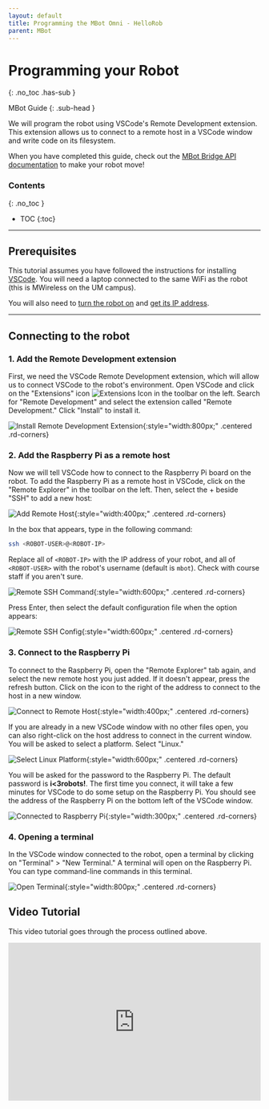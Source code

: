 ```yaml
---
layout: default
title: Programming the MBot Omni - HelloRob
parent: MBot
---
```


# Programming your Robot
{: .no_toc .has-sub }

MBot Guide
{: .sub-head }

We will program the robot using VSCode's Remote Development extension. This extension allows us to connect to a remote host in a VSCode window and write code on its filesystem.

When you have completed this guide, check out the [MBot Bridge API documentation](/mbot/bridge-api) to make your robot move!

### Contents
{: .no_toc }

* TOC
{:toc}

---

## Prerequisites

This tutorial assumes you have followed the instructions for installing [VSCode](setup.html#install_vscode). You will need a laptop connected to the same WiFi as the robot (this is MWireless on the UM campus).

You will also need to [turn the robot on](/mbot/#turning-the-robot-on) and [get its IP address](/mbot/quick-start#driving-the-robot).

---

## Connecting to the robot

### 1. Add the Remote Development extension

First, we need the VSCode Remote Development extension, which will allow us to connect VSCode to the robot's environment. Open VSCode and click on the "Extensions" icon ![Extensions Icon](https://raw.githubusercontent.com/microsoft/vscode-icons/master/icons/light/extensions.svg?sanitize=true) in the toolbar on the left. Search for "Remote Development" and select the extension called "Remote Development." Click "Install" to install it.

![Install Remote Development Extension](/assets/images/mbot/programming/install-remote-ext.jpg){:style="width:800px;" .centered  .rd-corners}

### 2. Add the Raspberry Pi as a remote host

Now we will tell VSCode how to connect to the Raspberry Pi board on the robot. To add the Raspberry Pi as a remote host in VSCode, click on the "Remote Explorer" in the toolbar on the left. Then, select the + beside "SSH" to add a new host:

![Add Remote Host](/assets/images/mbot/programming/remote-add-target.png){:style="width:400px;" .centered .rd-corners}

In the box that appears, type in the following command:
```bash
ssh <ROBOT-USER>@<ROBOT-IP>
```
Replace all of `<ROBOT-IP>` with the IP address of your robot, and all of `<ROBOT-USER>` with the robot's username (default is `mbot`). Check with course staff if you aren't sure.

![Remote SSH Command](/assets/images/mbot/programming/remote-ssh-command.png){:style="width:600px;" .centered  .rd-corners}

Press Enter, then select the default configuration file when the option appears:

![Remote SSH Config](/assets/images/mbot/programming/remote-ssh-config.png){:style="width:600px;" .centered  .rd-corners}

### 3. Connect to the Raspberry Pi

To connect to the Raspberry Pi, open the "Remote Explorer" tab again, and select the new remote host you just added. If it doesn't appear, press the refresh button. Click on the icon to the right of the address to connect to the host in a new window.

![Connect to Remote Host](/assets/images/mbot/programming/remote-connect-host.png){:style="width:400px;" .centered  .rd-corners}

If you are already in a new VSCode window with no other files open, you can also right-click on the host address to connect in the current window. You will be asked to select a platform. Select "Linux."

![Select Linux Platform](/assets/images/mbot/programming/remote-platform-linux.png){:style="width:600px;" .centered  .rd-corners}

You will be asked for the password to the Raspberry Pi. The default password is **i<3robots!**. The first time you connect, it will take a few minutes for VSCode to do some setup on the Raspberry Pi. You should see the address of the Raspberry Pi on the bottom left of the VSCode window.

![Connected to Raspberry Pi](/assets/images/mbot/programming/remote-connected.png){:style="width:300px;" .centered  .rd-corners}

### 4. Opening a terminal

In the VSCode window connected to the robot, open a terminal by clicking on "Terminal" > "New Terminal." A terminal will open on the Raspberry Pi. You can type command-line commands in this terminal.

![Open Terminal](/assets/images/mbot/programming/remote-connect-vsc.png){:style="width:800px;" .centered  .rd-corners}

## Video Tutorial

This video tutorial goes through the process outlined above.

<div style="display: flex; justify-content: center; align-items: center;">
  <iframe style="display:block" width="560" height="315" src="https://www.youtube.com/embed/65J26m_rSxE" title="YouTube video player" frameborder="0" allow="accelerometer; autoplay; clipboard-write; encrypted-media; gyroscope; picture-in-picture" allowfullscreen></iframe>
</div>
